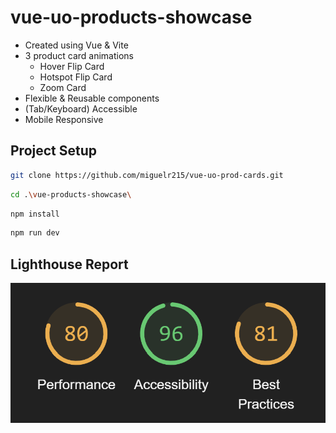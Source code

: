 # vue-uo-products-showcase

-   Created using Vue & Vite
-   3 product card animations
    -   Hover Flip Card
    -   Hotspot Flip Card
    -   Zoom Card
-   Flexible & Reusable components
-   (Tab/Keyboard) Accessible
-   Mobile Responsive

## Project Setup

```sh
git clone https://github.com/miguelr215/vue-uo-prod-cards.git
```

```sh
cd .\vue-products-showcase\
```

```sh
npm install
```

```sh
npm run dev
```

## Lighthouse Report

![Lighthouse report for Urban Outfitters Product Card Animations](/src/assets/LighthouseRpt.png)
